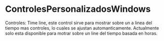 # ControlesPersonalizadosWindows
Controles:
Time line, este control sirve para mostrar sobre un a linea del tiempo mas controles, lo cuales se ajustan automanticamente. Actualmente solo esta disponible para motrar sobre un line del tiempo basada en horas.
